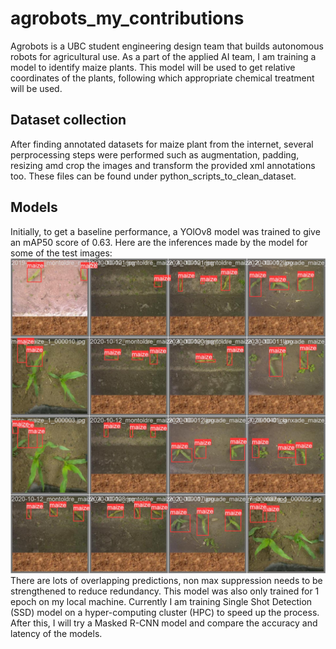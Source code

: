 # agrobots_my_contributions
Agrobots is a UBC student engineering design team that builds autonomous robots for agricultural use. As a part of the applied AI team, I am training a model to identify maize plants. This model will be used to get relative coordinates of the plants, following which appropriate chemical treatment will be used.

## Dataset collection
After finding annotated datasets for maize plant from the internet, several perprocessing steps were performed such as augmentation, padding, resizing amd crop the images and transform the provided xml annotations too. These files can be found under python_scripts_to_clean_dataset.

## Models
Initially, to get a baseline performance, a YOlOv8 model was trained to give an mAP50 score of 0.63. Here are the inferences made by the model for some of the test images:
![Alt text](/YOLO/runs/detect/train2/val_batch0_labels.jpg)
There are lots of overlapping predictions, non max suppression needs to be strengthened to reduce redundancy. This model was also only trained for 1 epoch on my local machine. Currently I am training Single Shot Detection (SSD) model on a hyper-computing cluster (HPC) to speed up the process. After this, I will try a Masked R-CNN model and compare the accuracy and latency of the models.

